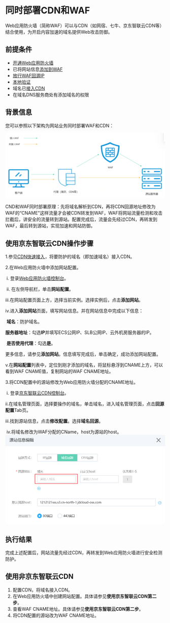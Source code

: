 # 同时部署CDN和WAF

Web应用防火墙（简称WAF）可以与CDN（如网宿、七牛、京东智联云CDN等）结合使用，为开启内容加速的域名提供Web攻击防御。

## 前提条件

- [开通Web应用防火墙](https://docs.jdcloud.com/cn/web-application-firewall/purchase-process)
- 已将网站信息[添加到WAF](https://docs.jdcloud.com/cn/web-application-firewall/step-1)
- [放行WAF回源IP](https://docs.jdcloud.com/cn/web-application-firewall/step-2)
- [本地验证](https://docs.jdcloud.com/cn/web-application-firewall/step-3)
- 域名已[接入CDN](https://docs.jdcloud.com/cn/cdn/create-domain)
- 在域名DNS服务商处有添加域名的权限

## 背景信息

您可以参照以下架构为网站业务同时部署WAF和CDN：

![image](../../../../../image/WAF/join-in-WAF/Insert-WAF-agent.png)

CND和WAF同时部署原理：先将域名解析到CDN，再将CDN回源地址修改为WAF的“CNAME”这样流量才会被CDN转发到WAF，WAF将网站流量检测和攻击拦截后，讲安全的流量转到源站。配置完成后，流量会先经过CDN，再转发到WAF，最后转到源站，实现加速和网站防御。

## 使用京东智联云CDN操作步骤

1.参见[CDN快速接入](https://docs.jdcloud.com/cn/cdn/getting-started)，将要防护的域名（即加速域名）接入CDN。

2.在Web应用防火墙中添加网站配置。

​		i. 登录[Web应用防火墙控制台](https://cloudwaf-console.jdcloud.com/overview/business?start=1595887129926&end=1595890728926)。

​		ii. 在左侧导航栏，单击**网站配置**。

​		iii.在网站配置页面上方，选择当前实例。选择实例后，点击**添加网站**。

​		iv.进入**添加网站**页面，填写网站信息。并在网站信息中完成以下信息：

​			    **域名**：防护域名。

​				**服务器地址**：勾选**IP**并填写ECS公网IP、SLB公网IP、云外机房服务器的IP。

​				**是否使用代理**：勾选**是**。

​				更多信息，请参见**添加网站**。信息填写完成后，单击确定，成功添加网站配置。

​		 v.在**网站配置**列表中，定位到刚才添加的域名，将鼠标悬浮到CNAME上方，可以看到WAF CNAME值，复制网站的WAF CNAME地址。

3.将CDN配置中的源站修改为Web应用防火墙分配的CNAME地址。

​	i. 登录[京东智联云CDN控制台](https://cdn-console.jdcloud.com/domain/add)。

​	ii.在域名管理页面，选择要操作的域名，单击域名，进入域名管理页面，点击**回源配置**Tab页。

​	iii.找到源站信息，点击**修改配置**。选择**域名回源**。

​	iv.将域名修改为WAF分配的CName，host为源站的host。
![image](../../../../../image/WAF/protect-configure/80.CDN-Host.png)

## 执行结果

完成上述配置后，网站流量先经过CDN，再转发到Web应用防火墙进行安全检测防护。



## 使用非京东智联云CDN

1. 配置CDN，将域名接入CDN。
2. 在Web应用防火墙中创建网站配置。具体请参见**使用京东智联云CDN第二步**。
3. 查看WAF CNAME地址。具体请参见**使用京东智联云CDN第二步**。
4. 将CDN配置的源站改为WAF CNAME地址。

